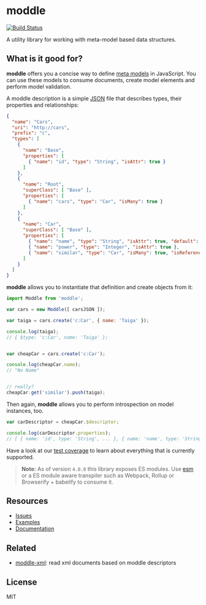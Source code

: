 # moddle

[![Build Status](https://travis-ci.org/bpmn-io/moddle.svg?branch=master)](https://travis-ci.org/bpmn-io/moddle)

A utility library for working with meta-model based data structures.


## What is it good for?

__moddle__ offers you a concise way to define [meta models](https://en.wikipedia.org/wiki/Metamodeling) in JavaScript. You can use these models to consume documents, create model elements and perform model validation.

A moddle description is a simple [JSON](http://json.org/) file that describes types, their properties and relationships:

```json
{
  "name": "Cars",
  "uri": "http://cars",
  "prefix": "c",
  "types": [
    {
      "name": "Base",
      "properties": [
        { "name": "id", "type": "String", "isAttr": true }
      ]
    },
    {
      "name": "Root",
      "superClass": [ "Base" ],
      "properties": [
        { "name": "cars", "type": "Car", "isMany": true }
      ]
    },
    {
      "name": "Car",
      "superClass": [ "Base" ],
      "properties": [
        { "name": "name", "type": "String", "isAttr": true, "default": "No Name" },
        { "name": "power", "type": "Integer", "isAttr": true },
        { "name": "similar", "type": "Car", "isMany": true, "isReference": true }
      ]
    }
  ]
}
```

__moddle__ allows you to instantiate that definition and create objects from it:

```javascript
import Moddle from 'moddle';

var cars = new Moddle([ carsJSON ]);

var taiga = cars.create('c:Car', { name: 'Taiga' });

console.log(taiga);
// { $type: 'c:Car', name: 'Taiga' };


var cheapCar = cars.create('c:Car');

console.log(cheapCar.name);
// "No Name"


// really?
cheapCar.get('similar').push(taiga);
```

Then again, __moddle__ allows you to perform introspection on model instances, too.

```javascript
var carDescriptor = cheapCar.$descriptor;

console.log(carDescriptor.properties);
// [ { name: 'id', type: 'String', ... }, { name: 'name', type: 'String', ...} ... ]
```

Have a look at our [test coverage](https://github.com/bpmn-io/moddle/blob/master/test/spec) to learn about everything that is currently supported.

> __Note:__ As of version `4.0.0` this library exposes ES modules. Use [esm](https://github.com/standard-things/esm) or a ES module aware transpiler such as Webpack, Rollup or Browserify + babelify to consume it.


## Resources

* [Issues](https://github.com/bpmn-io/moddle/issues)
* [Examples](https://github.com/bpmn-io/moddle/tree/master/test/fixtures/model)
* [Documentation](https://github.com/bpmn-io/moddle/tree/master/docs)


## Related

* [moddle-xml](https://github.com/bpmn-io/moddle-xml): read xml documents based on moddle descriptors


## License

MIT
